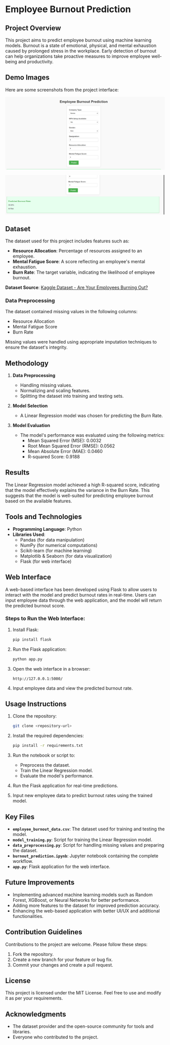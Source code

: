 # Employee Burnout Prediction

## Project Overview
This project aims to predict employee burnout using machine learning models. Burnout is a state of emotional, physical, and mental exhaustion caused by prolonged stress in the workplace. Early detection of burnout can help organizations take proactive measures to improve employee well-being and productivity.

## Demo Images

Here are some screenshots from the project interface:

![Demo Image 1](demo1.png)

![Demo Image 2](demo2.png)


## Dataset
The dataset used for this project includes features such as:
- **Resource Allocation**: Percentage of resources assigned to an employee.
- **Mental Fatigue Score**: A score reflecting an employee's mental exhaustion.
- **Burn Rate**: The target variable, indicating the likelihood of employee burnout.

**Dataset Source**: [Kaggle Dataset - Are Your Employees Burning Out?](https://www.kaggle.com/datasets/blurredmachine/are-your-employees-burning-out)

### Data Preprocessing
The dataset contained missing values in the following columns:
- Resource Allocation
- Mental Fatigue Score
- Burn Rate

Missing values were handled using appropriate imputation techniques to ensure the dataset's integrity.

## Methodology
1. **Data Preprocessing**
   - Handling missing values.
   - Normalizing and scaling features.
   - Splitting the dataset into training and testing sets.

2. **Model Selection**
   - A Linear Regression model was chosen for predicting the Burn Rate.

3. **Model Evaluation**
   - The model's performance was evaluated using the following metrics:
     - Mean Squared Error (MSE): 0.0032
     - Root Mean Squared Error (RMSE): 0.0562
     - Mean Absolute Error (MAE): 0.0460
     - R-squared Score: 0.9188

## Results
The Linear Regression model achieved a high R-squared score, indicating that the model effectively explains the variance in the Burn Rate. This suggests that the model is well-suited for predicting employee burnout based on the available features.

## Tools and Technologies
- **Programming Language**: Python
- **Libraries Used**:
  - Pandas (for data manipulation)
  - NumPy (for numerical computations)
  - Scikit-learn (for machine learning)
  - Matplotlib & Seaborn (for data visualization)
  - Flask (for web interface)

## Web Interface
A web-based interface has been developed using Flask to allow users to interact with the model and predict burnout rates in real-time. Users can input employee data through the web application, and the model will return the predicted burnout score.

### Steps to Run the Web Interface:
1. Install Flask:
   ```bash
   pip install flask
   ```
2. Run the Flask application:
   ```bash
   python app.py
   ```
3. Open the web interface in a browser:
   ```
   http://127.0.0.1:5000/
   ```
4. Input employee data and view the predicted burnout rate.

## Usage Instructions
1. Clone the repository:
   ```bash
   git clone <repository-url>
   ```

2. Install the required dependencies:
   ```bash
   pip install -r requirements.txt
   ```

3. Run the notebook or script to:
   - Preprocess the dataset.
   - Train the Linear Regression model.
   - Evaluate the model's performance.

4. Run the Flask application for real-time predictions.

5. Input new employee data to predict burnout rates using the trained model.

## Key Files
- **`employee_burnout_data.csv`**: The dataset used for training and testing the model.
- **`model_training.py`**: Script for training the Linear Regression model.
- **`data_preprocessing.py`**: Script for handling missing values and preparing the dataset.
- **`burnout_prediction.ipynb`**: Jupyter notebook containing the complete workflow.
- **`app.py`**: Flask application for the web interface.

## Future Improvements
- Implementing advanced machine learning models such as Random Forest, XGBoost, or Neural Networks for better performance.
- Adding more features to the dataset for improved prediction accuracy.
- Enhancing the web-based application with better UI/UX and additional functionalities.

## Contribution Guidelines
Contributions to the project are welcome. Please follow these steps:
1. Fork the repository.
2. Create a new branch for your feature or bug fix.
3. Commit your changes and create a pull request.

## License
This project is licensed under the MIT License. Feel free to use and modify it as per your requirements.

## Acknowledgments
- The dataset provider and the open-source community for tools and libraries.
- Everyone who contributed to the project.
